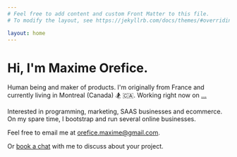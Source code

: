 ```yaml
---
# Feel free to add content and custom Front Matter to this file.
# To modify the layout, see https://jekyllrb.com/docs/themes/#overriding-theme-defaults

layout: home
---
```


<h1 class="hello">Hi, I'm Maxime Orefice.</h1>

Human being and maker of products. I'm originally from France and currently living in Montreal (Canada) 🏂 🇨🇦. Working right now on [...](/now.markdown)

Interested in programming, marketing, SAAS businesses and ecommerce. On my spare time, I bootstrap and run several online businesses.

<!-- Formerly developer [@Shopify](https://www.shopify.com/) where I learned how to write scalable code for millions of users with Ruby on Rails, GraphQL and React. -->

<!-- I'm teaching code to people at [Le Wagon](https://www.lewagon.com/) where I help student changing careers and achieve their full potential. -->

Feel free to email me at <a target="_blank" href="mailto:orefice.maxime@gmail.com">orefice.maxime@gmail.com</a>.

Or <a target="_blank" href="https://calendly.com/orefice-maxime/chat?month=2019-11">book a chat</a> with me to discuss about your project.